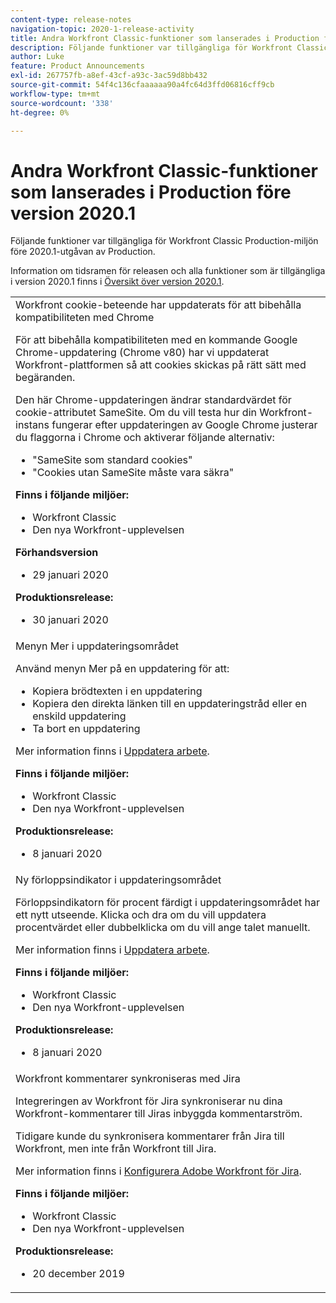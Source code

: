 ```yaml
---
content-type: release-notes
navigation-topic: 2020-1-release-activity
title: Andra Workfront Classic-funktioner som lanserades i Production före version 2020.1
description: Följande funktioner var tillgängliga för Workfront Classic Production-miljön före 2020.1-utgåvan av Production.
author: Luke
feature: Product Announcements
exl-id: 267757fb-a8ef-43cf-a93c-3ac59d8bb432
source-git-commit: 54f4c136cfaaaaaa90a4fc64d3ffd06816cff9cb
workflow-type: tm+mt
source-wordcount: '338'
ht-degree: 0%

---
```


# Andra Workfront Classic-funktioner som lanserades i Production före version 2020.1

Följande funktioner var tillgängliga för Workfront Classic Production-miljön före 2020.1-utgåvan av Production.

Information om tidsramen för releasen och alla funktioner som är tillgängliga i version 2020.1 finns i [Översikt över version 2020.1](../../../product-announcements/product-releases/2020.1-release-activity/2020.1-release-overview.md).

<table style="table-layout:auto"> 
 <col> 
 <tbody> 
  <tr data-mc-conditions=""> 
   <td> Workfront cookie-beteende har uppdaterats för att bibehålla kompatibiliteten med Chrome <p>För att bibehålla kompatibiliteten med en kommande Google Chrome-uppdatering (Chrome v80) har vi uppdaterat Workfront-plattformen så att cookies skickas på rätt sätt med begäranden. </p> <p>Den här Chrome-uppdateringen ändrar standardvärdet för cookie-attributet SameSite. Om du vill testa hur din Workfront-instans fungerar efter uppdateringen av Google Chrome justerar du flaggorna i Chrome och aktiverar följande alternativ: </p> 
    <ul> 
     <li>"SameSite som standard cookies" </li> 
     <li>"Cookies utan SameSite måste vara säkra"</li> 
    </ul> 
    <div class="workfront_plans"> 
     <p><strong>Finns i följande miljöer:</strong> </p> 
     <ul> 
      <li>Workfront Classic</li> 
      <li>Den nya Workfront-upplevelsen</li> 
     </ul> 
     <p><strong>Förhandsversion</strong> </p> 
     <ul> 
      <li>29 januari 2020</li> 
     </ul> 
     <p><strong>Produktionsrelease:</strong> </p> 
     <ul> 
      <li> 30 januari 2020</li> 
     </ul> 
    </div> </td> 
  </tr> 
  <tr> 
   <td>Menyn Mer i uppdateringsområdet <p>Använd menyn Mer på en uppdatering för att:</p> 
    <ul> 
     <li>Kopiera brödtexten i en uppdatering</li> 
     <li>Kopiera den direkta länken till en uppdateringstråd eller en enskild uppdatering</li> 
     <li>Ta bort en uppdatering</li> 
    </ul> <p>Mer information finns i <a href="../../../workfront-basics/updating-work-items-and-viewing-updates/update-work.md" class="MCXref xref" xrefformat="{para}">Uppdatera arbete</a>.</p> 
    <div class="workfront_plans"> 
     <p><strong>Finns i följande miljöer:</strong> </p> 
     <ul> 
      <li>Workfront Classic</li> 
      <li>Den nya Workfront-upplevelsen</li> 
     </ul> 
     <p><strong>Produktionsrelease:</strong> </p> 
     <ul> 
      <li> 8 januari 2020</li> 
     </ul> 
    </div> </td> 
  </tr> 
  <tr data-mc-conditions=""> 
   <td>Ny förloppsindikator i uppdateringsområdet <p>Förloppsindikatorn för procent färdigt i uppdateringsområdet har ett nytt utseende. Klicka och dra om du vill uppdatera procentvärdet eller dubbelklicka om du vill ange talet manuellt.</p> <p>Mer information finns i <a href="../../../workfront-basics/updating-work-items-and-viewing-updates/update-work.md" class="MCXref xref" xrefformat="{para}">Uppdatera arbete</a>.</p> 
    <div class="workfront_plans"> 
     <p><strong>Finns i följande miljöer:</strong> </p> 
     <ul> 
      <li>Workfront Classic</li> 
      <li>Den nya Workfront-upplevelsen</li> 
     </ul> 
     <p><strong>Produktionsrelease:</strong> </p> 
     <ul> 
      <li> 8 januari 2020</li> 
     </ul> 
    </div> </td> 
  </tr> 
  <tr> 
   <td> Workfront kommentarer synkroniseras med Jira <p>Integreringen av Workfront för Jira synkroniserar nu dina Workfront-kommentarer till Jiras inbyggda kommentarström.</p> <p>Tidigare kunde du synkronisera kommentarer från Jira till Workfront, men inte från Workfront till Jira. </p> <p>Mer information finns i <a href="../../../workfront-integrations-and-apps/use-workfront-with-jira/configure-workfront-for-jira.md" class="MCXref xref" xrefformat="{para}">Konfigurera Adobe Workfront för Jira</a>.</p> 
    <div class="workfront_plans"> 
     <p><strong>Finns i följande miljöer:</strong> </p> 
     <ul> 
      <li>Workfront Classic</li> 
      <li>Den nya Workfront-upplevelsen</li> 
     </ul> 
     <p><strong>Produktionsrelease:</strong> </p> 
     <ul> 
      <li> 20 december 2019</li> 
     </ul> 
    </div> </td> 
  </tr> 
 </tbody> 
</table>
